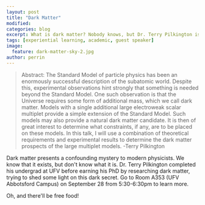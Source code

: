 ```yaml
---
layout: post
title: "Dark Matter"
modified:
categories: blog
excerpt: What is dark matter? Nobody knows, but Dr. Terry Pilkington is trying to find out.
tags: [experiential learning, academic, guest speaker]
image: 
  feature: dark-matter-sky-2.jpg
author: perrin
---
```


>Abstract: The Standard Model of particle physics has been an enormously successful description of the subatomic world. Despite this, experimental observations hint strongly that something is needed beyond the Standard Model. One such observation is that the Universe requires some form of additional mass, which we call dark matter. Models with a single additional large electroweak scalar multiplet provide a simple extension of the Standard Model. Such models may also provide a natural dark matter candidate. It is then of great interest to determine what constraints, if any, are to be placed on these models. In this talk, I will use a combination of theoretical requirements and experimental results to determine the dark matter prospects of the large multiplet models.
> -Terry Pilkington

Dark matter presents a confounding mystery to modern physicists. We know that it exists, but don't know what it is. Dr. Terry Pilkington completed his undergrad at UFV before earning his PhD by researching dark matter, trying to shed some light on this dark secret. Go to Room A353 (UFV Abbotsford Campus) on September 28 from 5:30-6:30pm to learn more. 

Oh, and there'll be free food!
